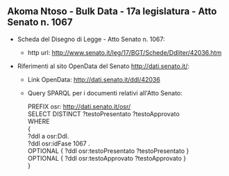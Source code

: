 ## Akoma Ntoso - Bulk Data - 17a legislatura - Atto Senato n. 1067 ##

* Scheda del Disegno di Legge - Atto Senato n. 1067:
	* http url: http://www.senato.it/leg/17/BGT/Schede/Ddliter/42036.htm

* Riferimenti al sito OpenData del Senato http://dati.senato.it/:
	* Link OpenData: http://dati.senato.it/ddl/42036
	* Query SPARQL per i documenti relativi all'Atto Senato:

        PREFIX osr: <http://dati.senato.it/osr/>  
		SELECT DISTINCT ?testoPresentato ?testoApprovato  
		WHERE  
		{  
		    ?ddl a osr:Ddl.  
		    ?ddl osr:idFase 1067 .  
		    OPTIONAL { ?ddl osr:testoPresentato ?testoPresentato }  
		    OPTIONAL { ?ddl osr:testoApprovato ?testoApprovato }  
		}
		